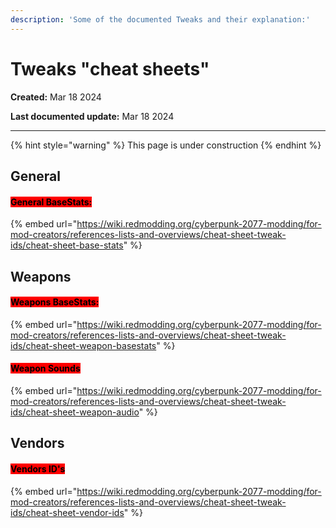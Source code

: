 ```yaml
---
description: 'Some of the documented Tweaks and their explanation:'
---
```


# Tweaks "cheat sheets"

**Created:** Mar 18 2024&#x20;

**Last documented update:** Mar 18 2024&#x20;

***

{% hint style="warning" %}
This page is under construction
{% endhint %}

## General

#### <mark style="background-color:red;">General BaseStats:</mark>&#x20;

{% embed url="https://wiki.redmodding.org/cyberpunk-2077-modding/for-mod-creators/references-lists-and-overviews/cheat-sheet-tweak-ids/cheat-sheet-base-stats" %}

## Weapons

#### <mark style="background-color:red;">Weapons BaseStats:</mark>&#x20;

{% embed url="https://wiki.redmodding.org/cyberpunk-2077-modding/for-mod-creators/references-lists-and-overviews/cheat-sheet-tweak-ids/cheat-sheet-weapon-basestats" %}

#### <mark style="background-color:red;">Weapon Sounds</mark>

{% embed url="https://wiki.redmodding.org/cyberpunk-2077-modding/for-mod-creators/references-lists-and-overviews/cheat-sheet-tweak-ids/cheat-sheet-weapon-audio" %}

## Vendors

#### <mark style="background-color:red;">Vendors ID's</mark>

{% embed url="https://wiki.redmodding.org/cyberpunk-2077-modding/for-mod-creators/references-lists-and-overviews/cheat-sheet-tweak-ids/cheat-sheet-vendor-ids" %}







